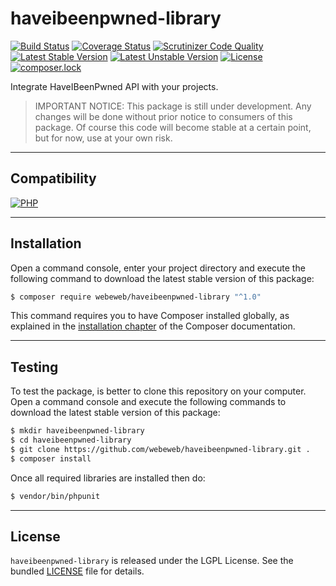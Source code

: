 haveibeenpwned-library
======================

[![Build Status](https://travis-ci.com/webeweb/haveibeenpwned-library.svg?branch=master)](https://travis-ci.com/webeweb/haveibeenpwned-library)
[![Coverage Status](https://coveralls.io/repos/github/webeweb/haveibeenpwned-library/badge.svg?branch=master)](https://coveralls.io/github/webeweb/haveibeenpwned-library?branch=master)
[![Scrutinizer Code Quality](https://scrutinizer-ci.com/g/webeweb/haveibeenpwned-library/badges/quality-score.png?b=master)](https://scrutinizer-ci.com/g/webeweb/haveibeenpwned-library/?branch=master)
[![Latest Stable Version](https://poser.pugx.org/webeweb/haveibeenpwned-library/v/stable)](https://packagist.org/packages/webeweb/haveibeenpwned-library)
[![Latest Unstable Version](https://poser.pugx.org/webeweb/haveibeenpwned-library/v/unstable)](https://packagist.org/packages/webeweb/haveibeenpwned-library)
[![License](https://poser.pugx.org/webeweb/haveibeenpwned-library/license)](https://packagist.org/packages/webeweb/haveibeenpwned-library)
[![composer.lock](https://poser.pugx.org/webeweb/haveibeenpwned-library/composerlock)](https://packagist.org/packages/webeweb/haveibeenpwned-library)

Integrate HaveIBeenPwned API with your projects.

> IMPORTANT NOTICE: This package is still under development. Any changes will be
> done without prior notice to consumers of this package. Of course this code
> will become stable at a certain point, but for now, use at your own risk.

---

## Compatibility

[![PHP](https://img.shields.io/badge/PHP-%5E5.6%7C%5E7.0-blue.svg)](http://php.net)

---

## Installation

Open a command console, enter your project directory and execute the following
command to download the latest stable version of this package:

```bash
$ composer require webeweb/haveibeenpwned-library "^1.0"
```

This command requires you to have Composer installed globally, as explained in
the [installation chapter](https://getcomposer.org/doc/00-intro.md) of the
Composer documentation.

---

## Testing

To test the package, is better to clone this repository on your computer.
Open a command console and execute the following commands to download the latest
stable version of this package:

```bash
$ mkdir haveibeenpwned-library
$ cd haveibeenpwned-library
$ git clone https://github.com/webeweb/haveibeenpwned-library.git .
$ composer install
```

Once all required libraries are installed then do:

```bash
$ vendor/bin/phpunit
```

---

## License

`haveibeenpwned-library` is released under the LGPL License. See the bundled [LICENSE](LICENSE)
file for details.
